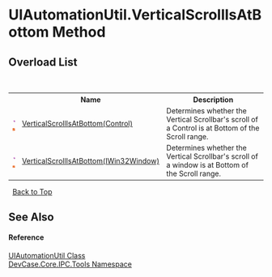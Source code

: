 # UIAutomationUtil.VerticalScrollIsAtBottom Method 
 


## Overload List
&nbsp;<table><tr><th></th><th>Name</th><th>Description</th></tr><tr><td>![Public method](media/pubmethod.gif "Public method")![Static member](media/static.gif "Static member")</td><td><a href="M_DevCase_Core_IPC_Tools_UIAutomationUtil_VerticalScrollIsAtBottom">VerticalScrollIsAtBottom(Control)</a></td><td>
Determines whether the Vertical Scrollbar's scroll of a Control is at Bottom of the Scroll range.</td></tr><tr><td>![Public method](media/pubmethod.gif "Public method")![Static member](media/static.gif "Static member")</td><td><a href="M_DevCase_Core_IPC_Tools_UIAutomationUtil_VerticalScrollIsAtBottom_1">VerticalScrollIsAtBottom(IWin32Window)</a></td><td>
Determines whether the Vertical Scrollbar's scroll of a window is at Bottom of the Scroll range.</td></tr></table>&nbsp;
<a href="#uiautomationutil.verticalscrollisatbottom-method">Back to Top</a>

## See Also


#### Reference
<a href="T_DevCase_Core_IPC_Tools_UIAutomationUtil">UIAutomationUtil Class</a><br /><a href="N_DevCase_Core_IPC_Tools">DevCase.Core.IPC.Tools Namespace</a><br />
